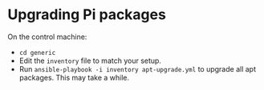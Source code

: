 # Upgrading Pi packages



On the control machine:

* `cd generic`
* Edit the `inventory` file to match your setup.
* Run `ansible-playbook -i inventory apt-upgrade.yml` to upgrade all apt packages. This may take a while.


